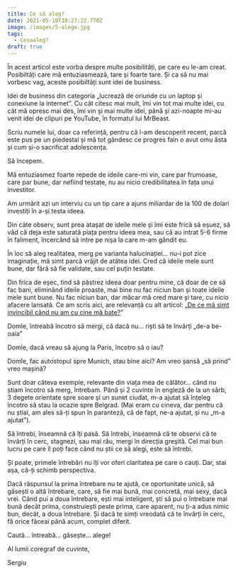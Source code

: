 ```yaml
---
title: Ce să aleg?
date: 2021-05-10T18:27:22.770Z
image: /images/5-alege.jpg
tags:
  - Cesaaleg?
draft: true
---
```

În acest articol este vorba despre multe posibilități, pe care eu le-am creat. Posibiltăți care mă entuziasmează, tare și foarte tare. Și ca să nu mai vorbesc vag, aceste posibiltăți sunt idei de business.

Idei de business din categoria „lucrează de oriunde cu un laptop și conexiune la internet”. Cu cât citesc mai mult, îmi vin tot mai multe idei, cu cât mă opresc mai des, îmi vin și mai multe idei, până și azi-noapte mi-au venit idei de clipuri pe YouTube, în formatul lui MrBeast.

Scriu numele lui, doar ca referință, pentru că l-am descoperit recent, parcă este pus pe un piedestal și mă tot gândesc ce progres fain o avut omu ăsta și cum și-o sacrificat adolescența.

Să începem.

Mă entuziasmez foarte repede de ideile care-mi vin, care par frumoase, care par bune, dar nefiind testate, nu au nicio credibilitatea în fața unui investitor. 

Am urmărit azi un interviu cu un tip care a ajuns miliardar de la 100 de dolari investiți în a-și testa ideea.

Din câte observ, sunt prea atașat de ideile mele și îmi este frică să eșuez, să văd că deja este saturată piața pentru ideea mea, sau că au intrat 5-6 firme în faliment, încercând să intre pe nișa la care m-am gândit eu. 

În loc să aleg realitatea, merg pe varianta halucinației... nu-i pot zice imaginație, mă simt parcă vrăjit de atâtea idei. Cred că ideile mele sunt bune, dar fără să fie validate, sau cel puțin testate.

Din frica de eșec, tind să păstrez ideea doar pentru mine, că doar de ce să fac bani, eliminând ideile proaste, mai bine nu fac niciun ban și toate ideile mele sunt bune. Nu fac niciun ban, dar măcar mă cred mare și tare, cu nicio afacere lansată. Ce am scris aici, are relevanță cu alt articol: „[De ce mă simt invincibil când nu am cu cine mă bate?](https://www.sergiu-adrian.ro/blog/de-ce-ma-simt-invincibil-cand-nu-am-inamicul-in-fata/)”

Domle, întreabă încotro să mergi, că dacă nu... riști să te învârți „de-a be-oaia”

Domle, dacă vreau să ajung la Paris, încotro să o iau?

Domle, fac autostopul spre Munich, stau bine aici? Am vreo șansă „să prind” vreo mașină?

Sunt doar câteva exemple, relevante din viața mea de călător... când nu știam încotro să merg, întrebam. Până și 2 cuvinte în engleză de la un sârb, 3 degete orientate spre soare și un sunet ciudat, m-a ajutat să înțeleg încotro să stau la ocazie spre Belgrad. (Mai eram cu cineva, dar pentru că nu știai, am ales să-ți spun în paranteză, că de fapt, ne-a ajutat, și nu „m-a ajutat”).

Să întrebi, înseamnă că îți pasă. Să întrebi, înseamnă că te observi că te învârți în cerc, stagnezi, sau mai rău, mergi în direcția greșită. Cel mai bun lucru pe care îl poți face când nu știi ce să alegi, este să întrebi.

Și poate, primele întrebări nu îți vor oferi claritatea pe care o cauți. Dar, stai așa, că-ți schimb perspectiva.

Dacă răspunsul la prima întrebare nu te ajută, ce oportunitate unică, să găsești o altă întrebare, care, să fie mai bună, mai concretă, mai sexy, dacă vrei. Când pui a doua întrebare, ești mai inteligent, ști să pui o întrebare mai bună decât prima, construiești peste prima, care aparent, nu ți-a adus nimic bun, decât, a doua întrebare. Și dacă te simți vreodată că te învârți în cerc, fă orice făceai până acum, complet diferit.

Caută... întreabă... găsește... alege!

Al lumii coregraf de cuvinte,

Sergiu